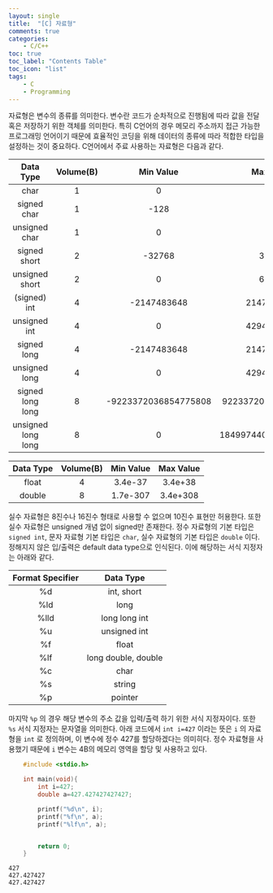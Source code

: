 ```yaml
---
layout: single
title:  "[C] 자료형"
comments: true
categories:
    - C/C++
toc: true
toc_label: "Contents Table"
toc_icon: "list"
tags: 
    - C
    - Programming
---
```




자료형은 변수의 종류를 의미한다. 변수란 코드가 순차적으로 진행됨에 따라 값을 전달 혹은 저장하기 위한 객체를 의미한다. 특히 C언어의 경우 메모리 주소까지 접근 가능한 프로그래밍 언어이기 때문에 효율적인 코딩을 위해 데이터의 종류에 따라 적합한 타입을 설정하는 것이 중요하다. C언어에서 주료 사용하는 자료형은 다음과 같다. 



|Data Type | Volume(B) | Min Value | Max Value |
|:---:   |:---:   | :---:   | :---:   |
|char | 1 | 0 | 127 |
|signed char | 1 | -128 | 127 |
|unsigned char | 1 | 0 | 255 |
|signed short | 2 | -32768 | 32767 |
|unsigned short |2 | 0 | 65535 |
| (signed) int | 4 | -2147483648 | 2147483647 |
|unsigned int | 4 | 0 | 4294967295 |
|signed long | 4 | -2147483648 | 2147483647 |
|unsigned long | 4 |0 | 4294967295 |
|signed long long | 8 | -9223372036854775808 | 9223372036854775808 |
|unsigned long long | 8 | 0 | 18499744073709551615 |




|Data Type | Volume(B) | Min Value | Max Value |
|:---:   |:---:   | :---:   | :---:   |
| float | 4 | 3.4e-37 | 3.4e+38 |
| double | 8 | 1.7e-307 | 3.4e+308 |



실수 자료형은 8진수나 16진수 형태로 사용할 수 없으며 10진수 표현만 허용한다. 또한 실수 자료형은 unsigned 개념 없이 signed만 존재한다. 정수 자료형의 기본 타입은 `signed int`, 문자 자료형 기본 타입은 `char`, 실수 자료형의 기본 타입은 `double` 이다. 정해지지 않은 입/출력은 default data type으로 인식된다. 이에 해당하는 서식 지정자는 아래와 같다. 



| Format Specifier | Data Type   |
|:---:   |:---:   | 
| %d | int, short | 
| %ld | long |
| %lld | long long int |
| %u | unsigned int |
| %f | float
| %lf | long double, double|
| %c | char|
| %s | string|
| %p | pointer| 



마지막 `%p` 의 경우 해당 변수의 주소 값을 입력/출력 하기 위한 서식 지정자이다. 또한 `%s` 서식 지정자는 문자열을 의미한다. 
아래 코드에서 `int i=427` 이라는 뜻은 `i` 의 자료형을 `int` 로 정의하며, 이 변수에 정수 427를 할당하겠다는 의미히다. 정수 자료형을 사용했기 때문에 `i` 변수는 4B의 메모리 영역을 할당 및 사용하고 있다. 




```c
    #include <stdio.h>

    int main(void){
        int i=427;
        double a=427.427427427427;

        printf("%d\n", i);
        printf("%f\n", a);
        printf("%lf\n", a);


        return 0;
    }   
```


```
427
427.427427
427.427427

```
